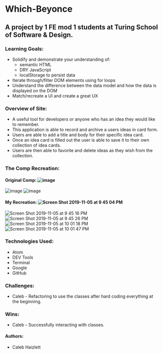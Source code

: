 # Which-Beyonce

## A project by 1 FE mod 1 students at Turing School of Software & Design. 

### Learning Goals:
  * Solidify and demonstrate your understanding of:
    * semantic HTML
    * DRY JavaScript
    * localStorage to persist data
  * Iterate through/filter DOM elements using for loops
  * Understand the difference between the data model and how the data is displayed on the DOM
  * Match/recreate a UI and create a great UX
  
### Overview of Site:
  * A useful tool for developers or anyone who has an idea they would like to remember.
  * This application is able to record and archive a users ideas in card form.
  * Users are able to add a title and body for their specific idea card.
  * Once an idea card is filled out the user is able to save it to their own collection of idea cards.
  * Users are then able to favorite and delete ideas as they wish from the collection.
  
### The Comp Recreation:
 #### Original Comp: ![image](https://frontend.turing.io/projects/module-1/assets/which-beyonce/landing.png)
 ![image](https://frontend.turing.io/projects/module-1/assets/which-beyonce/directions.png)
 ![image](https://frontend.turing.io/projects/module-1/assets/which-beyonce/game.png)
 #### My Recreation: ![Screen Shot 2019-11-05 at 9 45 04 PM](https://user-images.githubusercontent.com/19761687/68270079-695b6080-0019-11ea-888f-62a8c9f9e3ac.png)
![Screen Shot 2019-11-05 at 9 45 16 PM](https://user-images.githubusercontent.com/19761687/68270092-75472280-0019-11ea-84b2-eb6595d62b87.png)
![Screen Shot 2019-11-05 at 9 45 26 PM](https://user-images.githubusercontent.com/19761687/68270101-7b3d0380-0019-11ea-8b05-34009e7d99a5.png)
![Screen Shot 2019-11-05 at 10 01 18 PM](https://user-images.githubusercontent.com/19761687/68270102-7c6e3080-0019-11ea-9dd3-a31296d605cc.png)
![Screen Shot 2019-11-05 at 10 01 47 PM](https://user-images.githubusercontent.com/19761687/68270105-7f692100-0019-11ea-977e-a1e371dfb8de.png)


### Technologies Used:
  * Atom
  * DEV Tools
  * Terminal
  * Google
  * GitHub

### Challenges:
  * Caleb - Refactoring to use the classes after hard coding everything at the beginning.

### Wins:
  * Caleb - Successfully interacting with classes.
 
 #### Authors:
  * Caleb Haizlett
